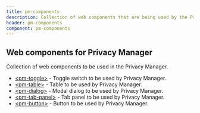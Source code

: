 ```yaml
---
title: pm-components
description: Collection of web components that are being used by the Privacy Manager Chrome extension
header: pm-components
component: pm-components
---
```


## Web components for Privacy Manager

Collection of web components to be used in the Privacy Manager.

- [\<pm-toggle>](/pm-toggle) - Toggle switch to be used by Privacy Manager.
- [\<pm-table>](/pm-table) - Table to be used by Privacy Manager.
- [\<pm-dialog>](/pm-dialog) - Modal dialog to be used by Privacy Manager.
- [\<pm-tab-panel>](/pm-tab-panel) - Tab panel to be used by Privacy Manager.
- [\<pm-button>](/pm-button) - Button to be used by Privacy Manager.
